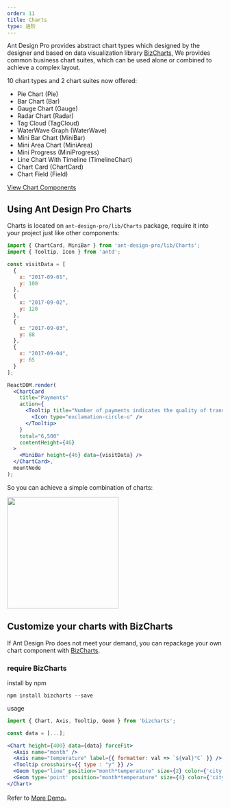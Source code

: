 ```yaml
---
order: 11
title: Charts
type: 进阶
---
```


Ant Design Pro provides abstract chart types which designed by the designer and based on data visualization library [BizCharts](https://github.com/alibaba/BizCharts), We provides common business chart suites, which can be used alone or combined to achieve a complex layout.

10 chart types and 2 chart suites now offered:

* Pie Chart (Pie)
* Bar Chart (Bar)
* Gauge Chart (Gauge)
* Radar Chart (Radar)
* Tag Cloud (TagCloud)
* WaterWave Graph (WaterWave)
* Mini Bar Chart (MiniBar)
* Mini Area Chart (MiniArea)
* Mini Progress (MiniProgress)
* Line Chart With Timeline (TimelineChart)
* Chart Card (ChartCard)
* Chart Field (Field)

[View Chart Components](http://pro.ant.design/components/Charts)

## Using Ant Design Pro Charts

Charts is located on `ant-design-pro/lib/Charts` package, require it into your project just like other components:

```jsx
import { ChartCard, MiniBar } from 'ant-design-pro/lib/Charts';
import { Tooltip, Icon } from 'antd';

const visitData = [
  {
    x: "2017-09-01",
    y: 100
  },
  {
    x: "2017-09-02",
    y: 120
  },
  {
    x: "2017-09-03",
    y: 88
  },
  {
    x: "2017-09-04",
    y: 65
  }
];

ReactDOM.render(
  <ChartCard
    title="Payments"
    action={
      <Tooltip title="Number of payments indicates the quality of transaction">
        <Icon type="exclamation-circle-o" />
      </Tooltip>
    }
    total="6,500"
    contentHeight={46}
  >
    <MiniBar height={46} data={visitData} />
  </ChartCard>,
  mountNode
);
```

So you can achieve a simple combination of charts:

<img width="260" src="https://gw.alipayobjects.com/zos/rmsportal/yzmUFELvhCXXhsIRZOLT.png" />

## Customize your charts with BizCharts

If Ant Design Pro does not meet your demand, you can repackage your own chart component with [BizCharts](https://github.com/alibaba/BizCharts).

### require BizCharts

install by npm

```
npm install bizcharts --save
```

usage

```jsx
import { Chart, Axis, Tooltip, Geom } from 'bizcharts';

const data = [...];

<Chart height={400} data={data} forceFit>
  <Axis name="month" />
  <Axis name="temperature" label={{ formatter: val => `${val}°C` }} />
  <Tooltip crosshairs={{ type : "y" }} />
  <Geom type="line" position="month*temperature" size={2} color={'city'} />
  <Geom type='point' position="month*temperature" size={4} color={'city'} />
</Chart>
```

Refer to [More Demo](https://alibaba.github.io/BizCharts/demo.html)。
